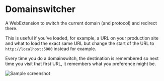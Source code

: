 # Domainswitcher

A WebExtension to switch the current domain (and protocol) and redirect there.

This is useful if you've loaded, for example, a URL on your production site
and what to load the exact same URL but change the start of the URL
to `http://localhost:5000` instead for example.

Every time you do a domainswitch, the destination is remembered so next time
you visit that first URL, it remembers what you preference might be.

![Sample screenshot](https://github.com/peterbe/domainswitcher/raw/master/screenshot.png)
